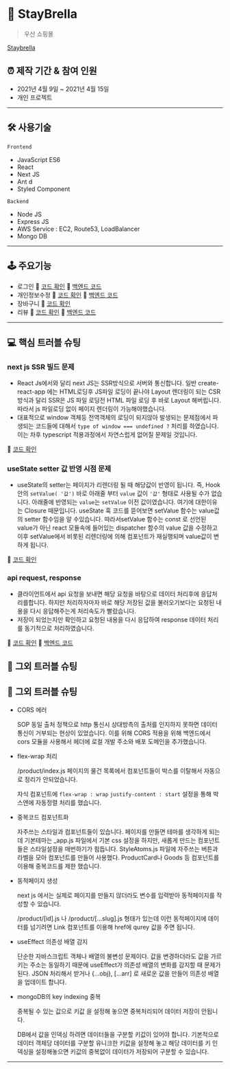 # 🌂 StayBrella

> 우산 쇼핑몰

[Staybrella](https://staybrella-front.vercel.app/)

## ⏰ 제작 기간 & 참여 인원

- 2021년 4월 9일 ~ 2021년 4월 15일
- 개인 프로젝트

---

## 🛠 사용기술

`Frontend`

- JavaScript ES6
- React
- Next JS
- Ant d
- Styled Component

`Backend`

- Node JS
- Express JS
- AWS Service  : EC2, Route53, LoadBalancer
- Mongo DB

---

## 🕹 주요기능

- 로그인  📌  [코드 확인](https://github.com/Doodream/staybrella_front/blob/839b7e171e3ea62cd1f16cf277ae475a2e1bf421/src/pages/account/login/index.js#L45) 📱 [백엔드 코드](https://github.com/Doodream/staybrella_backend/blob/ab688db2290eb8743e7cb26ae0bc6b5cb709b188/models/User.js#L42)
- 개인정보수정  📌  [코드 확인](https://github.com/Doodream/staybrella_front/blob/839b7e171e3ea62cd1f16cf277ae475a2e1bf421/src/pages/account/myPage/myinfo/index.js#L73) 📱 [백엔드 코드](https://github.com/Doodream/staybrella_backend/blob/ab688db2290eb8743e7cb26ae0bc6b5cb709b188/index.js#L153)
- 장바구니 📌  [코드 확인](https://github.com/Doodream/staybrella_front/blob/839b7e171e3ea62cd1f16cf277ae475a2e1bf421/src/pages/product/detail/Cart/Cart.js#L28)
- 리뷰 📌  [코드 확인](https://github.com/Doodream/staybrella_front/blob/839b7e171e3ea62cd1f16cf277ae475a2e1bf421/src/pages/product/detail/Review/Review.js#L42) 📱 [백엔드 코드](https://github.com/Doodream/staybrella_backend/blob/ab688db2290eb8743e7cb26ae0bc6b5cb709b188/index.js#L169)

---

## 💻  핵심 트러블 슈팅

### next js SSR 빌드 문제

- React Js에서와 달리 next JS는 SSR방식으로 서버와 통신합니다. 일반 create-react-app 에는 HTML로딩후 JS파일 로딩이 끝나야 Layout 렌더링이 되는 CSR방식과 달리 SSR은 JS 파일 로딩전 HTML 파일 로딩 후 바로 Layout 해버립니다. 따라서 js 파일로딩 없이 페이지 렌더링이 가능해야했습니다.
- 대표적으로 window 객체등 전역객체의 로딩이 되지않아 발생되는 문제점에서 파생되는 코드들에 대해서 `type of window === undefined ?`  처리를 하였습니다. 이는 차후 typescript 적용과정에서 자연스럽게 없어질 문제일 것입니다.

📌 [코드 확인](https://github.com/Doodream/staybrella_front/blob/839b7e171e3ea62cd1f16cf277ae475a2e1bf421/src/pages/account/myPage/myinfo/index.js#L22)

### useState setter 값 반영 시점 문제

- useState의 setter는 페이지가 리렌더링 될 때 해당값이 반영이 됩니다. 즉, Hook 안의 `setValue( '값')` 바로 아래줄 부터 `value` 값이 `'값'` 형태로 사용될 수가 없습니다. 아래줄에 반영되는 `value`는 `setValue` 이전 값이였습니다. 여기에 대한이유는 Closure 때문입니다. useState 훅 코드를 뜯어보면 setValue 함수는 value값의 setter 함수임을 알 수있습니다. 따라서setValue 함수는 const 로 선언된 value가 아닌 react 모듈속에 들어있는 dispatcher 함수의 value 값을 수정하고 이후 setValue에서 비롯된 리렌더링에 의해 컴포넌트가 재실행되며 value값이 변하게 됩니다.

📌  [코드 확인](https://github.com/Doodream/staybrella_front/blob/839b7e171e3ea62cd1f16cf277ae475a2e1bf421/src/pages/product/detail/Cart/Cart.js#L30)

### api request, response

- 클라이언트에서 api 요청을 보내면 해당 요청을 바탕으로 데이터 처리후에 응답처리를합니다.  하지만 처리하자마자 바로 해당 저장된 값을 불러오기보다는 요청된 내용을 다시 응답해주는게 처리속도가 빨랐습니다.
- 저장이 되었는지만 확인하고 요청된 내용을 다시 응답하여 response 데이터 처리를 동기적으로 처리하였습니다.

📌  [코드 확인](https://github.com/Doodream/staybrella_front/blob/839b7e171e3ea62cd1f16cf277ae475a2e1bf421/src/contexts/Auth/AuthProvider.js#L68) 📱 [백엔드 코드](https://github.com/Doodream/staybrella_backend/blob/ab688db2290eb8743e7cb26ae0bc6b5cb709b188/index.js#L153)

## 📑  그외 트러블 슈팅

## 📑  그외 트러블 슈팅

- CORS 에러

    SOP 동일 출처 정책으로 http 통신시 상대방측의 출처를 인지하지 못하면 데이터 통신이 거부되는 현상이 있었습니다. 이를 위해 CORS 적용을 위해 백엔드에서 cors 모듈을 사용해서 헤더에 로컬 개발 주소와 배포 도메인을 추가했습니다.

- flex-wrap  처리

    /product/index.js 페이지의 물건 목록에서 컴포넌트들이 박스를 이탈해서 자동으로 정리가 안되었습니다.

    자식 컴포넌트에 `flex-wrap : wrap`  `justify-content : start` 설정을 통해 박스엔에 자동정렬 처리를 했습니다.

- 중복코드 컴포넌트화

    자주쓰는 스타일과 컴포넌트들이 있습니다. 페이지를 만들면 테마를 생각하게 되는데 기본테마는 _app.js 파일에서 기본 css 설정을 하지만, 새롭게 만드는 컴포넌트들은 스타일설정을 매번하기가 힘듭니다. StyleAtoms.js 파일에 자주쓰는 버튼과 라벨을 모아 컴포넌트를 만들어 사용했다.  ProductCard나 Goods 등 컴포넌트를 이용해 중복코드를 제한 했습니다.

- 동적페이지 생성

    next js 에서는 실제로 페이지를 만들지 않더라도 변수를 입력받아 동적페이지를 작성할 수 있습니다.

    /product/[id].js 나 /product/[...slug].js 형태가 있는데 이런 동적페이지에 데이터를 넘기려면 Link 컴포넌트를 이용해 href에 qurey 값을 주면 됩니다. 

- useEffect 의존성 배열 감지

    단순한 자바스크립트 객체나 배열의 불변성 문제이다. 값을 변경하더라도 값을 가르키는 주소는 동일하기 때문에 useEffect가  의존성 배열의 변화를 감지할 때 문제가 된다. JSON 처리해서 받거나 {...obj}, [...arr] 로 새로운 값을 만들어 의존성 배열을 업데이트 합니다.

- mongoDB의 key indexing 중복

    중복될 수 있는 값으로 키값 을 설정해 놓으면 중복처리되어 데이터 저장이 안됩니다.

    DB에서 값을 인덱싱 하려면 데이터들을 구분할 키값이 있어야 합니다. 기본적으로 데이터 객체당 데이터를 구분할 유니크한 키값을 설정해 놓고 해당 데이터를 키 인덱싱을 설정해놓으면 키값의 중복없이 데이터가 저장되어 구분할 수 있습니다.
---
